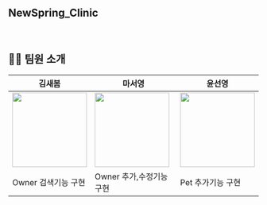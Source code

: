 ## NewSpring_Clinic
<br> 

## 👨‍💻 팀원 소개
| 김새봄 | 마서영 | 윤선영 |
| --- | --- | --- |
| <img src="https://avatars.githubusercontent.com/newspring0203" width="150" height="150"> | <img src="https://avatars.githubusercontent.com/luxihua" width="150" height="150"> | <img src="https://avatars.githubusercontent.com/yunsy1103" width="150" height="150"> | 
| Owner 검색기능 구현 | Owner 추가,수정기능 구현 | Pet 추가기능 구현 |

